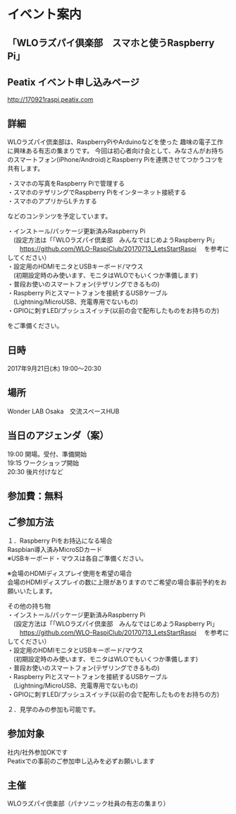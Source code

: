 # イベント案内
## 「WLOラズパイ倶楽部　スマホと使うRaspberry Pi」

## Peatix イベント申し込みページ
http://170921raspi.peatix.com

## 詳細
WLOラズパイ倶楽部は、RaspberryPiやArduinoなどを使った 趣味の電子工作に興味ある有志の集まりです。 
今回は初心者向け会として、みなさんがお持ちのスマートフォン(iPhone/Android)とRaspberry Piを連携させてつかうコツを共有します。

・スマホの写真をRaspberry Piで管理する<br>
・スマホのテザリングでRaspberry Piをインターネット接続する<br>
・スマホのアプリからLチカする<br>

などのコンテンツを予定しています。

・インストール/パッケージ更新済みRaspberry Pi<br>
　(設定方法は「「WLOラズパイ倶楽部　みんなではじめようRaspberry Pi」<br>
　　https://github.com/WLO-RaspiClub/20170713_LetsStartRaspi
　を参考にしてください）<br>
・設定用のHDMIモニタとUSBキーボード/マウス<br>
　(初期設定時のみ使います、モニタはWLOでもいくつか準備します)<br>
・普段お使いのスマートフォン(テザリングできるもの)<br>
・Raspberry Piとスマートフォンを接続するUSBケーブル<br>
　(Lightning/MicroUSB、充電専用でないもの)<br>
・GPIOに刺すLED/プッシュスイッチ(以前の会で配布したものをお持ちの方)<br>

をご準備ください。

## 日時
2017年9月21日(木) 19:00～20:30　<br>

## 場所
Wonder LAB Osaka　交流スペースHUB

## 当日のアジェンダ（案）<br>
19:00 開場。受付、準備開始<br>
19:15 ワークショップ開始<br>
20:30 後片付けなど<br>

## 参加費：無料

## ご参加方法
１．Raspberry Piをお持込になる場合<br>
Raspbian導入済みMicroSDカード<br>
※USBキーボード・マウスは各自ご準備ください。

※会場のHDMIディスプレイ使用を希望の場合<br>
会場のHDMIディスプレイの数に上限がありますのでご希望の場合事前予約をお願いいたします。

その他の持ち物<br>
・インストール/パッケージ更新済みRaspberry Pi<br>
　(設定方法は「「WLOラズパイ倶楽部　みんなではじめようRaspberry Pi」<br>
　　https://github.com/WLO-RaspiClub/20170713_LetsStartRaspi
　を参考にしてください）<br>
・設定用のHDMIモニタとUSBキーボード/マウス<br>
　(初期設定時のみ使います、モニタはWLOでもいくつか準備します)<br>
・普段お使いのスマートフォン(テザリングできるもの)<br>
・Raspberry Piとスマートフォンを接続するUSBケーブル<br>
　(Lightning/MicroUSB、充電専用でないもの)<br>
・GPIOに刺すLED/プッシュスイッチ(以前の会で配布したものをお持ちの方)<br>

２．見学のみの参加も可能です。

## 参加対象
社内/社外参加OKです<br>
Peatixでの事前のご参加申し込みを必ずお願いします<br>

## 主催
WLOラズパイ倶楽部（パナソニック社員の有志の集まり）<br>
